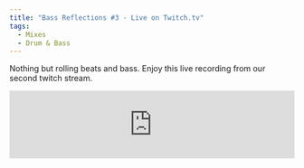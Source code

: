 ```yaml
---
title: "Bass Reflections #3 - Live on Twitch.tv"
tags: 
  - Mixes
  - Drum & Bass
---
```


Nothing but rolling beats and bass.  Enjoy this live recording from our second twitch stream.

<iframe width="100%" height="120" src="https://www.mixcloud.com/widget/iframe/?hide_cover=1&feed=%2Fbassreflections%2Fbass-reflections-stream-2016-05-27%2F" frameborder="0"></iframe>